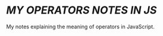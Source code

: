 <h1><i>MY OPERATORS NOTES IN JS</i></h1>
<p>My notes explaining the meaning of operators in JavaScript.</p>
